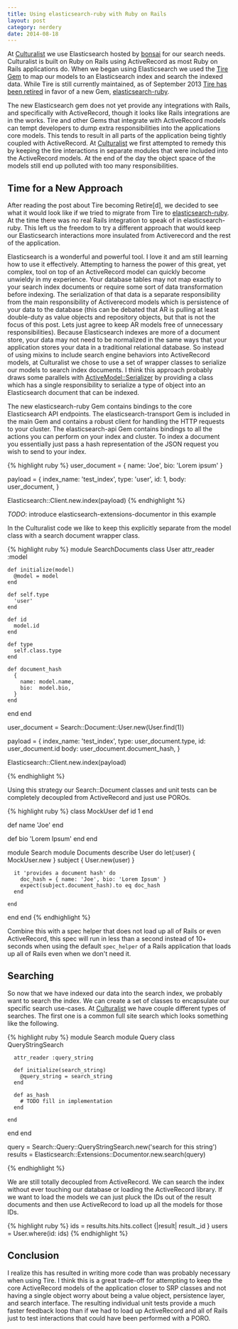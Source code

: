 ```yaml
---
title: Using elasticsearch-ruby with Ruby on Rails
layout: post
category: nerdery
date: 2014-08-18
---
```


At [Culturalist](http://culturalist.com) we use Elasticsearch hosted by
[bonsai](http://bonsai.io) for our search needs. Culturalist is built on Ruby on
Rails using ActiveRecord as most Ruby on Rails applications do.  When we began
using Elasticsearch we used the [Tire Gem](https://github.com/karmi/tire) to map
our models to an Elasticsearch index and search the indexed data. While Tire is
still currently maintained, as of September 2013 [Tire has been
retired](https://github.com/karmi/retire/wiki/Tire-Retire) in favor of a new
Gem, [elasticsearch-ruby](https://github.com/elasticsearch/elasticsearch-ruby).

The new Elasticsearch gem does not yet provide any integrations with Rails, and
specifically with ActiveRecord, though it looks like Rails integrations are in
the works. Tire and other Gems that integrate with ActiveRecord models can tempt
developers to dump extra responsibilities into the applications core models.
This tends to result in all parts of the application being tightly coupled with
ActiveRecord. At [Culturalist](http://culturalist.com) we first attempted to
remedy this by keeping the tire interactions in separate modules that were
included into the ActiveRecord models. At the end of the day the object space of
the models still end up polluted with too many responsibilities.

## Time for a New Approach

After reading the post about Tire becoming Retire[d], we decided to see what it
would look like if we tried to migrate from Tire to
[elasticsearch-ruby](https://github.com/elasticsearch/elasticsearch-ruby). At
the time there was no real Rails integration to speak of in elasticsearch-ruby.
This left us the freedom to try a different approach that would keep our
Elasticsearch interactions more insulated from Activerecord and the rest of the
application.

Elasticsearch is a wonderful and powerful tool. I love it and am still learning
how to use it effectively. Attempting to harness the power of this great, yet
complex, tool on top of an ActiveRecord model can quickly become unwieldy in my
experience.  Your database tables may not map exactly to your search index
documents or require some sort of data transformation before indexing.  The
serialization of that data is a separate responsibility from the main
responsibility of Activerecord models which is persistence of your data to the
database (this can be debated that AR is pulling at least double-duty as value
objects and repository objects, but that is not the focus of this post. Lets
just agree to keep AR models free of unnecessary responsibilities).  Because
Elasticsearch indexes are more of a document store, your data may not need to be
normalized in the same ways that your application stores your data in a
traditional relational database. So instead of using mixins to include search
engine behaviors into ActiveRecord models, at Culturalist we chose to use a set
of wrapper classes to serialize our models to search index documents. I think
this approach probably draws some parallels with
[ActiveModel::Serializer](https://github.com/rails-api/active_model_serializers)
by providing a class which has a single responsibility to serialize a type of
object into an Elasticsearch document that can be indexed.

The new elasticsearch-ruby Gem contains bindings to the core Elasticsearch API
endpoints. The elasticsearch-transport Gem is included in the main Gem and
contains a robust client for handling the HTTP requests to your cluster.  The
elasticsearch-api Gem contains bindings to all the actions you can perform on
your index and cluster. To index a document you essentially just pass a hash
representation of the JSON request you wish to send to your index.

{% highlight ruby %}
user_document = { name: 'Joe', bio:  'Lorem ipsum' }

payload  = {
  index_name: 'test_index',
  type:       'user',
  id:         1,
  body:       user_document,
}

Elasticsearch::Client.new.index(payload)
{% endhighlight %}

*TODO*: introduce elasticsearch-extensions-documentor in this example

In the Culturalist code we like to keep this explicitly separate from the model
class with a search document wrapper class.

{% highlight ruby %}
module SearchDocuments
  class User
    attr_reader :model

    def initialize(model)
      @model = model
    end

    def self.type
      'user'
    end

    def id
      model.id
    end

    def type
      self.class.type
    end

    def document_hash
      {
        name: model.name,
        bio:  model.bio,
      }
    end

  end
end

user_document = Search::Document::User.new(User.find(1))

payload = {
  index_name: 'test_index',
  type:       user_document.type,
  id:         user_document.id
  body:       user_document.document_hash,
}

Elasticsearch::Client.new.index(payload)

{% endhighlight %}

Using this strategy our Search::Document classes and unit tests can be
completely decoupled from ActiveRecord and just use POROs.

{% highlight ruby %}
class MockUser
  def id
    1
  end

  def name
    'Joe'
  end

  def bio
    'Lorem Ipsum'
  end
end

module Search
  module Documents
    describe User do
      let(:user) { MockUser.new }
      subject { User.new(user) }

      it 'provides a document hash' do
        doc_hash = { name: 'Joe', bio: 'Lorem Ipsum' }
        expect(subject.document_hash).to eq doc_hash
      end

    end

  end
end
{% endhighlight %}

Combine this with a spec helper that does not load up all of Rails or even
ActiveRecord, this spec will run in less than a second instead of 10+ seconds
when using the default `spec_helper` of a Rails application  that loads up all
of Rails even when we don't need it.

## Searching

So now that we have indexed our data into the search index, we probably want to
search the index. We can create a set of classes to encapsulate our specific
search use-cases. At [Culturalist]( http://culturalist.com) we have couple
different types of searches. The first one is a common full site search which
looks something like the following.

{% highlight ruby %}
module Search
  module Query
    class QueryStringSearch

      attr_reader :query_string

      def initialize(search_string)
        @query_string = search_string
      end

      def as_hash
        # TODO fill in implementation
      end

    end
  end
end

query = Search::Query::QueryStringSearch.new('search for this string')
results = Elasticsearch::Extensions::Documentor.new.search(query)

{% endhighlight %}

We are still totally decoupled from ActiveRecord. We can search the index
without ever touching our database or loading the ActiveRecord library. If we
want to load the models we can just pluck the IDs out of the result documents
and then use ActiveRecord to load up all the models for those IDs.

{% highlight ruby %}
ids = results.hits.hits.collect {|result| result._id }
users = User.where(id: ids)
{% endhighlight %}

## Conclusion

I realize this has resulted in writing more code than was probably
necessary when using Tire. I think this is a great trade-off for attempting to
keep the core ActiveRecord models of the application closer to SRP classes and
not having a single object worry about being a value object, persistence layer,
and search interface.  The resulting individual unit tests provide a much faster
feedback loop than if we had to load up ActiveRecord and all of Rails just to
test interactions that could have been performed with a PORO.

